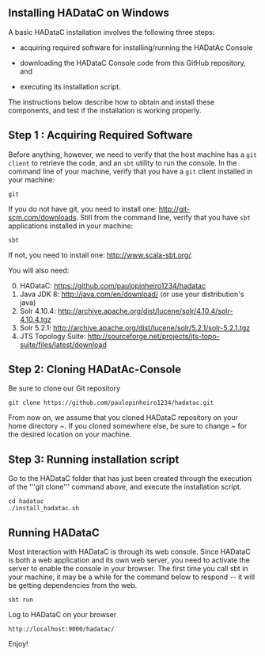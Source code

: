 ## Installing HADataC on Windows

A basic HADataC installation involves the following three steps:

* acquiring required software for installing/running the HADatAc Console

* downloading the HADataC Console code from this GitHub repository, and 

* executing its installation script. 

The instructions below describe how to obtain and install these components, and test if the installation is working properly.

## Step 1 : Acquiring Required Software

Before anything, however, we need to verify that the host machine has a `git client` to retrieve the code, and an `sbt` utility to run the console. In the command line of your machine, verify that you have a `git` client installed in your machine:

    git
 
If you do not have git, you need to install one: http://git-scm.com/downloads. Still from the command line, verify that you have `sbt` applications installed in your machine:

    sbt

If not, you need to install one: http://www.scala-sbt.org/.

You will also need:

0. HADataC: https://github.com/paulopinheiro1234/hadatac
1. Java JDK 8: http://java.com/en/download/ (or use your distribution's java)
2. Solr 4.10.4: http://archive.apache.org/dist/lucene/solr/4.10.4/solr-4.10.4.tgz
3. Solr 5.2.1: http://archive.apache.org/dist/lucene/solr/5.2.1/solr-5.2.1.tgz
4. JTS Topology Suite: http://sourceforge.net/projects/jts-topo-suite/files/latest/download

## Step 2: Cloning HADatAc-Console

Be sure to clone our Git repository

    git clone https://github.com/paulopinheiro1234/hadatac.git

From now on, we assume that you cloned HADataC repository on your home directory ~. If you cloned somewhere else, be sure to change ~ for the desired location on your machine.

## Step 3: Running installation script

Go to the HADataC folder that has just been created through the execution of the '''git clone''' command above, and execute the installation script.
 
    cd hadatac
    ./install_hadatac.sh

## Running HADataC

Most interaction with HADataC is through its web console. Since HADataC is both a web application and its own web server, you need to activate the server to enable the console in your browser. The first time you call sbt in your machine, it may be a while for the command below to respond -- it will be getting dependencies from the web.
 
    sbt run

Log to HADataC on your browser



    http://localhost:9000/hadatac/

Enjoy!
